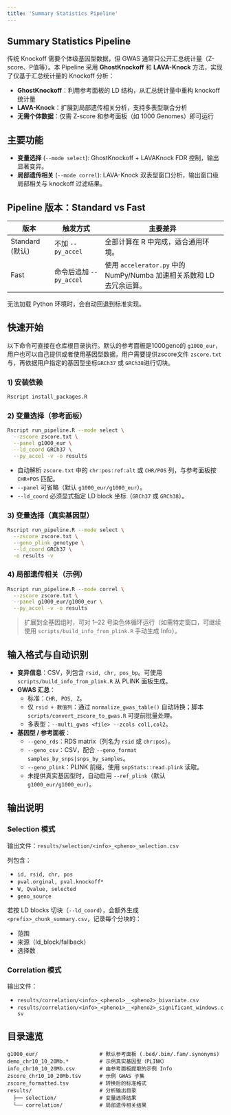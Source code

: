 ```yaml
---
title: 'Summary Statistics Pipeline'
---
```


## Summary Statistics Pipeline

传统 Knockoff 需要个体级基因型数据，但 GWAS 通常只公开汇总统计量（Z-score、P值等）。本 Pipeline 采用 **GhostKnockoff** 和 **LAVA-Knock** 方法，实现了仅基于汇总统计量的 Knockoff 分析：

- **GhostKnockoff**：利用参考面板的 LD 结构，从汇总统计量中重构 knockoff 统计量
- **LAVA-Knock**：扩展到局部遗传相关分析，支持多表型联合分析
- **无需个体数据**：仅需 Z-score 和参考面板（如 1000 Genomes）即可运行


## 主要功能

- **变量选择** (`--mode select`): GhostKnockoff + LAVAKnock FDR 控制，输出显著变异。
- **局部遗传相关** (`--mode correl`): LAVA-Knock 双表型窗口分析，输出窗口级局部相关与 knockoff 过滤结果。

## Pipeline 版本：Standard vs Fast

| 版本 | 触发方式 | 主要差异 |
| --- | --- | --- |
| Standard (默认) | 不加 `--py_accel` | 全部计算在 R 中完成，适合通用环境。 |
| Fast | 命令后追加 `--py_accel` | 使用 `accelerator.py` 中的 NumPy/Numba 加速相关系数和 LD 去冗余运算。 |

无法加载 Python 环境时，会自动回退到标准实现。

## 快速开始

以下命令可直接在仓库根目录执行。默认的参考面板是1000geno的 `g1000_eur`，用户也可以自己提供或者使用基因型数据，用户需要提供zscore文件 `zscore.txt` 与，再依据用户指定的基因型坐标`GRCh37` 或 `GRCh38`进行切块。

### 1) 安装依赖

```bash
Rscript install_packages.R
```

### 2) 变量选择（参考面板）

```bash
Rscript run_pipeline.R --mode select \
  --zscore zscore.txt \
  --panel g1000_eur \
  --ld_coord GRCh37 \
  --py_accel -v -o results
```

- 自动解析 `zscore.txt` 中的 `chr:pos:ref:alt` 或 `CHR/POS` 列，与参考面板按 `CHR+POS` 匹配。
- `--panel` 可省略（默认 `g1000_eur/g1000_eur`）。
- `--ld_coord` 必须显式指定 LD block 坐标（`GRCh37` 或 `GRCh38`）。

### 3) 变量选择（真实基因型）

```bash
Rscript run_pipeline.R --mode select \
  --zscore zscore.txt \
  --geno_plink genotype \
  --ld_coord GRCh37 \
  -o results -v
```

### 4) 局部遗传相关（示例）

```bash
Rscript run_pipeline.R --mode correl \
  --zscore zscore.txt \
  --panel g1000_eur/g1000_eur \
  --py_accel -v -o results
```

> 扩展到全基因组时，可对 1–22 号染色体循环运行（如需特定窗口，可继续使用 `scripts/build_info_from_plink.R` 手动生成 Info）。

## 输入格式与自动识别

- **变异信息**：CSV，列包含 `rsid, chr, pos_bp`。可使用 `scripts/build_info_from_plink.R` 从 PLINK 面板生成。
- **GWAS 汇总**：
  - 标准：`CHR, POS, Z`。
  - 仅 `rsid + 数值列`：通过 `normalize_gwas_table()` 自动转换；脚本 `scripts/convert_zscore_to_gwas.R` 可提前批量处理。
  - 多表型：`--multi_gwas <file> --zcols col1,col2`。
- **基因型 / 参考面板**：
  - `--geno_rds`：RDS matrix（列名为 `rsid` 或 `chr:pos`）。
  - `--geno_csv`：CSV，配合 `--geno_format samples_by_snps|snps_by_samples`。
  - `--geno_plink`：PLINK 前缀，使用 `snpStats::read.plink` 读取。
  - 未提供真实基因型时，自动启用 `--ref_plink`（默认 `g1000_eur/g1000_eur`）。

## 输出说明

### Selection 模式

输出文件：`results/selection/<info>_<pheno>_selection.csv`

列包含：
- `id, rsid, chr, pos`
- `pval.orginal, pval.knockoff*`
- `W, Qvalue, selected`
- `geno_source`

若按 LD blocks 切块（`--ld_coord`），会额外生成 `<prefix>_chunk_summary.csv`，记录每个分块的：
- 范围
- 来源（ld_block/fallback）
- 选择数

### Correlation 模式

输出文件：
- `results/correlation/<info>_<pheno1>__<pheno2>_bivariate.csv`
- `results/correlation/<info>_<pheno1>__<pheno2>_significant_windows.csv`

## 目录速览

```
g1000_eur/                    # 默认参考面板 (.bed/.bim/.fam/.synonyms)
demo_chr10_10_20Mb.*          # 示例真实基因型（PLINK）
info_chr10_10_20Mb.csv        # 由参考面板提取的示例 Info
zscore_chr10_10_20Mb.tsv      # 示例 GWAS 子集
zscore_formatted.tsv          # 转换后的标准格式
results/                      # 分析输出目录
  ├── selection/              # 变量选择结果
  └── correlation/            # 局部遗传相关结果
```

